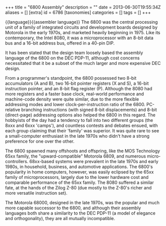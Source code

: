 +++
title = "6800 Assembly"
description = ""
date = 2013-06-30T19:55:34Z
aliases = []
[extra]
id = 6786
[taxonomies]
categories = []
tags = []
+++

{{language}}{{assembler language}}
The 6800 was the central processing unit of a family of integrated circuits and development boards designed by Motorola in the early 1970s, and marketed heavily beginning in 1975.  Like its contemporary, the Intel 8080, it was a microprocessor with an 8-bit data bus and a 16-bit address bus, offered in a 40-pin DIP.

It has been stated that the design team loosely based the assembly language of the 6800 on the DEC PDP-11, although cost concerns necessitated that it be a subset of the much larger and more expensive DEC design.

From a programmer's standpoint, the 6800 possessed two 8-bit accumulators (A and B), two 16-bit pointer registers (X and S), a 16-bit instruction pointer, and an 8-bit flag register (P).  Although the 8080 had more registers and a faster base clock, real-world performance and machine-code density were quite similar, due to the more flexible addressing modes and lower clock-per-instruction ratio of the 6800.  PC-relative branching instructions (with signed 8-bit displacements) and 8-bit (direct-page) addressing options also helped the 6800 in this regard.  The hobbyists of the day had a tendency to fall into two different groups (the 8xxx and 6xxx 'camps'), and countless contests and debates ensued, with each group claiming that their 'family' was superior.  It was quite rare to see a small-computer enthusiast in the late 1970s who didn't have a strong preference for one over the other.

The 6800 spawned many offshoots and offspring, like the MOS Technology 65xx family, the "upward-compatible" Motorola 6809, and numerous micro-controllers.  68xx-based systems were prevalent in the late 1970s and early 1980s, in household, business, and automotive applications.  The 6800's popularity in home computers, however, was easily eclipsed by the 65xx family of microprocessors, largely due to the lower hardware cost and comparable performance of the 65xx family.  The 8080 suffered a similar fate, at the hands of the Zilog Z-80 (due mostly to the Z-80's richer and more versatile instruction set).

The Motorola 68000, designed in the late 1970s, was the popular and much more capable successor to the 6800, and although their assembly languages both share a similarity to the DEC PDP-11 (a model of elegance and orthogonality), they are all mutually incompatible.
